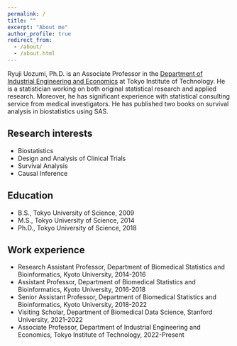 ```yaml
---
permalink: /
title: ""
excerpt: "About me"
author_profile: true
redirect_from: 
  - /about/
  - /about.html
---
```


Ryuji Uozumi, Ph.D. is an Associate Professor in the [Department of Industrial Engineering and Economics](https://educ.titech.ac.jp/iee/eng/) at Tokyo Institute of Technology. He is a statistician working on both original statistical research and applied research. Moreover, he has significant experience with statistical consulting service from medical investigators. He has published two books on survival analysis in biostatistics using SAS. 


## Research interests

* Biostatistics
* Design and Analysis of Clinical Trials
* Survival Analysis
* Causal Inference

## Education

* B.S., Tokyo University of Science, 2009
* M.S., Tokyo University of Science, 2014
* Ph.D., Tokyo University of Science, 2018

## Work experience

* Research Assistant Professor, Department of Biomedical Statistics and Bioinformatics, Kyoto University, 2014-2016
* Assistant Professor, Department of Biomedical Statistics and Bioinformatics, Kyoto University, 2016-2018
* Senior Assistant Professor, Department of Biomedical Statistics and Bioinformatics, Kyoto University, 2018-2022
* Visiting Scholar, Department of Biomedical Data Science, Stanford University, 2021-2022
* Associate Professor, Department of Industrial Engineering and Economics, Tokyo Institute of Technology, 2022-Present
 
